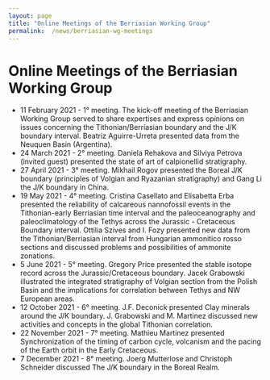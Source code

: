 ```yaml
---
layout: page
title: "Online Meetings of the Berriasian Working Group"
permalink:  /news/berriasian-wg-meetings
---
```

#  Online Meetings of the Berriasian Working Group

* 11 February 2021 - 1° meeting. The kick-off meeting of the Berriasian Working Group served to share expertises and express opinions on issues concerning the Tithonian/Berriasian boundary and the J/K boundary interval. Beatriz Aguirre-Urreta presented data from the Neuquen Basin (Argentina). 
* 24 March 2021 - 2° meeting. Daniela Rehakova and Silviya Petrova (invited guest) presented the state of art of calpionellid stratigraphy.
* 27 April 2021 - 3° meeting. Mikhail Rogov presented the Boreal J/K boundary (principles of Volgian and Ryazanian stratigraphy) and Gang Li the J/K boundary in China.
* 19 May 2021 - 4° meeting. Cristina Casellato and Elisabetta Erba presented the reliability of calcareous nannofossil events in the Tithonian-early Berriasian time interval and  the paleoceanography and paleoclimatology of the Tethys across the Jurassic - Cretaceous Boundary interval. Ottilia Szives and I. Fozy presented new data from the Tithonian/Berriasian interval from Hungarian ammonitico rosso sections and discussed problems and possibilities of ammonite zonations.
* 5 June 2021 - 5° meeting. Gregory Price presented the stable isotope record  across the Jurassic/Cretaceous boundary. Jacek Grabowski illustrated the integrated stratigraphy of Volgian section from the Polish Basin and the implications for correlation between Tethys and NW European areas.
* 12 October 2021 - 6° meeting. J.F. Deconick presented Clay minerals around the J/K boundary. J. Grabowski and M. Martinez discussed new activities and concepts in the global Tithonian correlation.
* 22 November 2021 - 7° meeting. Mathieu Martinez presented Synchronization of the timing of carbon cycle, volcanism and the pacing of the Earth orbit in the Early Cretaceous.
* 7 December 2021 - 8° meeting. Joerg Mutterlose and Christoph Schneider discussed The J/K boundary in the Boreal Realm.
